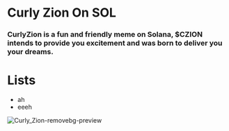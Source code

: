 # Curly Zion On SOL
### CurlyZion is a fun and friendly meme on Solana, $CZION intends to provide you excitement and was born to deliver you your dreams.

# Lists
- ah
- eeeh
  
![Curly_Zion-removebg-preview](https://github.com/user-attachments/assets/6fe249ff-a38e-4a49-b4e4-0e776b99b097)
